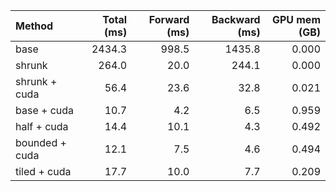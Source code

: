 | Method         |   Total (ms) |   Forward (ms) |   Backward (ms) |   GPU mem (GB) |
|:---------------|-------------:|---------------:|----------------:|---------------:|
| base           |       2434.3 |          998.5 |          1435.8 |          0.000 |
| shrunk         |        264.0 |           20.0 |           244.1 |          0.000 |
| shrunk + cuda  |         56.4 |           23.6 |            32.8 |          0.021 |
| base + cuda    |         10.7 |            4.2 |             6.5 |          0.959 |
| half + cuda    |         14.4 |           10.1 |             4.3 |          0.492 |
| bounded + cuda |         12.1 |            7.5 |             4.6 |          0.494 |
| tiled + cuda   |         17.7 |           10.0 |             7.7 |          0.209 |
